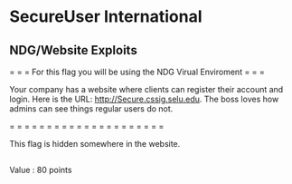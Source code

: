 # SecureUser International
## NDG/Website Exploits

= = = For this flag you will be using the NDG Virual Enviroment = = =

Your company has a website where clients can register their account and login. Here is the URL: http://Secure.cssig.selu.edu. The boss loves how admins can see things regular users do not. 

= = = = = = = = = = = = = = = = = = = = =

This flag is hidden somewhere in the website.

##

Value : 80 points

